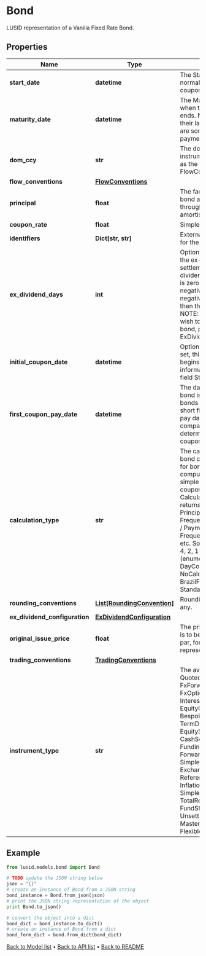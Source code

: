 # Bond

LUSID representation of a Vanilla Fixed Rate Bond.

## Properties
Name | Type | Description | Notes
------------ | ------------- | ------------- | -------------
**start_date** | **datetime** | The Start date of the bond, this is normally when accrual of the first coupon begins. | 
**maturity_date** | **datetime** | The Maturity date of the bond, this is when the last coupon accrual period ends.  Note that while most bonds have their last payment on this date there are some cases where the final payment is the next working day. | 
**dom_ccy** | **str** | The domestic currency of the instrument. This should be the same as the Currency set on the FlowConventions. | 
**flow_conventions** | [**FlowConventions**](FlowConventions.md) |  | 
**principal** | **float** | The face-value or principal for the bond at outset.  This might be reduced through its lifetime in the event of amortisation or similar. | 
**coupon_rate** | **float** | Simple coupon rate. | 
**identifiers** | **Dict[str, str]** | External market codes and identifiers for the bond, e.g. ISIN. | [optional] 
**ex_dividend_days** | **int** | Optional. Number of calendar days in the ex-dividend period.  If the settlement date falls in the ex-dividend period then the coupon paid is zero and the accrued interest is negative.  If set, this must be a non-negative number.  If not set, or set to 0, then there is no ex-dividend period.                NOTE: This field is deprecated.  If you wish to set the ExDividendDays on a bond, please use the ExDividendConfiguration. | [optional] 
**initial_coupon_date** | **datetime** | Optional and to be DEPRECATED. If set, this is the date at which the bond begins to accrue interest. Instead, this information should be entered in the field StartDate. | [optional] 
**first_coupon_pay_date** | **datetime** | The date that the first coupon of the bond is paid. This is required for bonds that have a long first coupon or short first coupon. The first coupon pay date is used  as an anchor to compare with the start date and determine if this is a long/short coupon period. | [optional] 
**calculation_type** | **str** | The calculation type applied to the bond coupon amount. This is required for bonds that have a particular type of computing the period coupon, such as simple compounding,  irregular coupons etc.  The default CalculationType is &#x60;Standard&#x60;, which returns a coupon amount equal to Principal * Coupon Rate / Coupon Frequency. Coupon Frequency is 12M / Payment Frequency.  Payment Frequency can be 1M, 3M, 6M, 12M etc. So Coupon Frequency can be 12, 4, 2, 1 respectively.    Supported string (enumeration) values are: [Standard, DayCountCoupon, NoCalculationFloater, BrazilFixedCoupon, StandardWithCappedAccruedInterest]. | [optional] 
**rounding_conventions** | [**List[RoundingConvention]**](RoundingConvention.md) | Rounding conventions for analytics, if any. | [optional] 
**ex_dividend_configuration** | [**ExDividendConfiguration**](ExDividendConfiguration.md) |  | [optional] 
**original_issue_price** | **float** | The price the bond was issued at. This is to be entered as a percentage of par, for example a value of 98.5 would represent 98.5%. | [optional] 
**trading_conventions** | [**TradingConventions**](TradingConventions.md) |  | [optional] 
**instrument_type** | **str** | The available values are: QuotedSecurity, InterestRateSwap, FxForward, Future, ExoticInstrument, FxOption, CreditDefaultSwap, InterestRateSwaption, Bond, EquityOption, FixedLeg, FloatingLeg, BespokeCashFlowsLeg, Unknown, TermDeposit, ContractForDifference, EquitySwap, CashPerpetual, CapFloor, CashSettled, CdsIndex, Basket, FundingLeg, FxSwap, ForwardRateAgreement, SimpleInstrument, Repo, Equity, ExchangeTradedOption, ReferenceInstrument, ComplexBond, InflationLinkedBond, InflationSwap, SimpleCashFlowLoan, TotalReturnSwap, InflationLeg, FundShareClass, FlexibleLoan, UnsettledCash, Cash, MasteredInstrument, LoanFacility, FlexibleDeposit | 

## Example

```python
from lusid.models.bond import Bond

# TODO update the JSON string below
json = "{}"
# create an instance of Bond from a JSON string
bond_instance = Bond.from_json(json)
# print the JSON string representation of the object
print Bond.to_json()

# convert the object into a dict
bond_dict = bond_instance.to_dict()
# create an instance of Bond from a dict
bond_form_dict = bond.from_dict(bond_dict)
```
[Back to Model list](../README.md#documentation-for-models) &#8226; [Back to API list](../README.md#documentation-for-api-endpoints) &#8226; [Back to README](../README.md)


